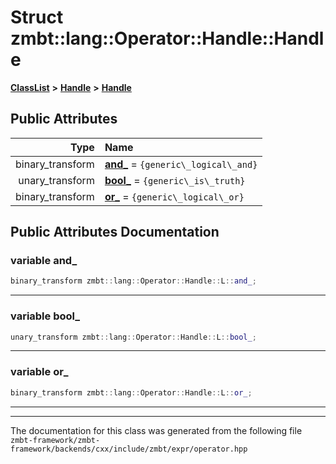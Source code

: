 

# Struct zmbt::lang::Operator::Handle::Handle



[**ClassList**](annotated.md) **>** [**Handle**](structzmbt_1_1lang_1_1Operator_1_1Handle.md) **>** [**Handle**](structzmbt_1_1lang_1_1Operator_1_1Handle_1_1L.md)


























## Public Attributes

| Type | Name |
| ---: | :--- |
|  binary\_transform | [**and\_**](#variable-and_)   = `{generic\_logical\_and}`<br> |
|  unary\_transform | [**bool\_**](#variable-bool_)   = `{generic\_is\_truth}`<br> |
|  binary\_transform | [**or\_**](#variable-or_)   = `{generic\_logical\_or}`<br> |












































## Public Attributes Documentation




### variable and\_ 

```C++
binary_transform zmbt::lang::Operator::Handle::L::and_;
```




<hr>



### variable bool\_ 

```C++
unary_transform zmbt::lang::Operator::Handle::L::bool_;
```




<hr>



### variable or\_ 

```C++
binary_transform zmbt::lang::Operator::Handle::L::or_;
```




<hr>

------------------------------
The documentation for this class was generated from the following file `zmbt-framework/zmbt-framework/backends/cxx/include/zmbt/expr/operator.hpp`

